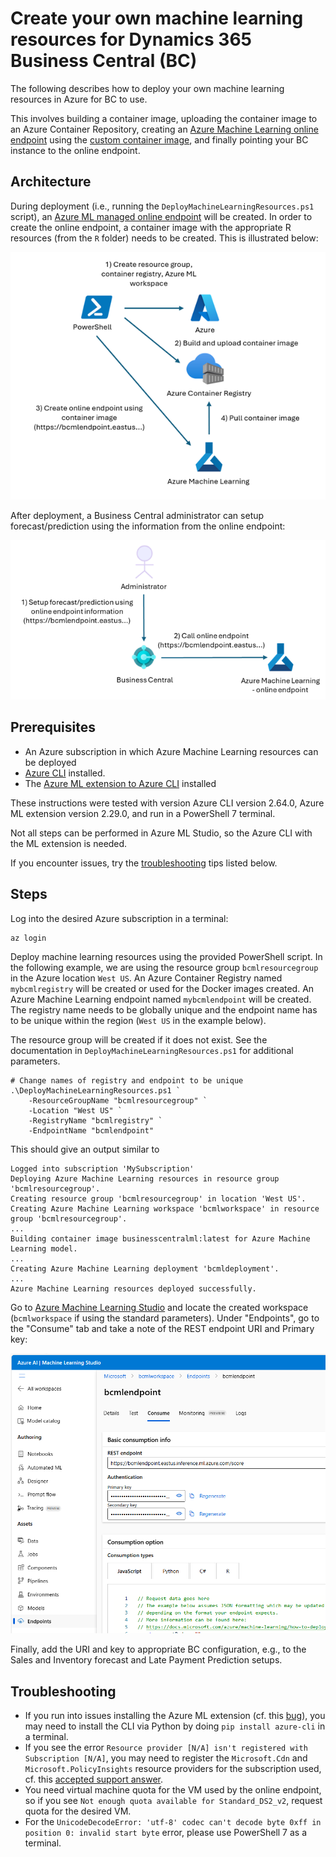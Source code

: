 # Create your own machine learning resources for Dynamics 365 Business Central (BC)

The following describes how to deploy your own machine learning resources in Azure for BC to use.

This involves building a container image, uploading the container image to an Azure Container Repository, creating an [Azure Machine Learning online endpoint](https://learn.microsoft.com/en-us/azure/machine-learning/how-to-deploy-online-endpoints?view=azureml-api-2&tabs=cli) using the [custom container image](https://learn.microsoft.com/en-us/azure/machine-learning/how-to-deploy-custom-container?view=azureml-api-2&tabs=cli), and finally pointing your BC instance to the online endpoint.

## Architecture

During deployment (i.e., running the `DeployMachineLearningResources.ps1` script), an [Azure ML managed online endpoint](https://learn.microsoft.com/en-us/azure/machine-learning/concept-endpoints-online?view=azureml-api-2)
will be created. In order to create the online endpoint, a container image with the appropriate R resources (from the `R` folder) needs to be created. This is illustrated below:

![Online endpoint deployment](images/bcmldeployment.png)

After deployment, a Business Central administrator can setup forecast/prediction using the information from the
online endpoint:

![Online endpoint usage](images/bcmlruntime.png)


## Prerequisites

- An Azure subscription in which Azure Machine Learning resources can be deployed
- [Azure CLI](https://learn.microsoft.com/en-us/cli/azure/install-azure-cli) installed.
- The [Azure ML extension to Azure CLI](https://learn.microsoft.com/en-us/azure/machine-learning/how-to-configure-cli?view=azureml-api-2&tabs=public) installed

These instructions were tested with version Azure CLI version 2.64.0, Azure ML extension version 2.29.0, and run in a PowerShell 7 terminal.

Not all steps can be performed in Azure ML Studio, so the Azure CLI with the ML extension is needed.

If you encounter issues, try the [troubleshooting](#Troubleshooting) tips listed below.

## Steps

Log into the desired Azure subscription in a terminal:

```
az login
```

Deploy machine learning resources using the provided PowerShell script. In the following example, we are using the resource group `bcmlresourcegroup` in the Azure location `West US`. 
An Azure Container Registry named `mybcmlregistry` will be created or used for the Docker images created. 
An Azure Machine Learning endpoint named `mybcmlendpoint` will be created. 
The registry name needs to be globally unique and the endpoint name has to be unique within the region (`West US` in the example below).

The resource group will be created if it does not exist. See the documentation in `DeployMachineLearningResources.ps1` for additional parameters.
```
# Change names of registry and endpoint to be unique
.\DeployMachineLearningResources.ps1 `
    -ResourceGroupName "bcmlresourcegroup" `
    -Location "West US" `
    -RegistryName "bcmlregistry" ` 
    -EndpointName "bcmlendpoint" 
```

This should give an output similar to
```
Logged into subscription 'MySubscription'
Deploying Azure Machine Learning resources in resource group 'bcmlresourcegroup'.
Creating resource group 'bcmlresourcegroup' in location 'West US'.
Creating Azure Machine Learning workspace 'bcmlworkspace' in resource group 'bcmlresourcegroup'.
...
Building container image businesscentralml:latest for Azure Machine Learning model.
...
Creating Azure Machine Learning deployment 'bcmldeployment'.
...
Azure Machine Learning resources deployed successfully.
```

Go to [Azure Machine Learning Studio](https://ml.azure.com/) and locate the created workspace (`bcmlworkspace` if using the standard parameters). Under "Endpoints", go to the "Consume" tab and take a note of the REST endpoint URI and Primary key:

![Azure Machine Learning Studio](images/bcmlendpoint.png)

Finally, add the URI and key to appropriate BC configuration, e.g., to the Sales and Inventory forecast and Late Payment Prediction setups.

## Troubleshooting

- If you run into issues installing the Azure ML extension (cf. this [bug](https://github.com/Azure/azure-cli-extensions/issues/7968)), you may need to install the CLI via Python by doing `pip install azure-cli` in a terminal.
- If you see the error `Resource provider [N/A] isn't registered with Subscription [N/A]`, you may need to register the `Microsoft.Cdn` and `Microsoft.PolicyInsights` resource providers for the subscription used, cf. this [accepted support answer](https://learn.microsoft.com/en-us/answers/questions/1983847/error-while-creating-a-managed-online-endpoint-in).
- You need virtual machine quota for the VM used by the online endpoint, so if you see `Not enough quota available for Standard_DS2_v2`, request quota for the desired VM.
- For the `UnicodeDecodeError: 'utf-8' codec can't decode byte 0xff in position 0: invalid start byte` error, please use PowerShell 7 as a terminal.
